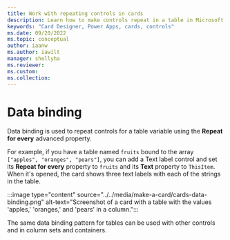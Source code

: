 ```yaml
---
title: Work with repeating controls in cards
description: Learn how to make controls repeat in a table in Microsoft Power Apps cards.
keywords: "Card Designer, Power Apps, cards, controls"
ms.date: 09/20/2022
ms.topic: conceptual
author: iaanw
ms.author: iawilt
manager: shellyha
ms.reviewer: 
ms.custom: 
ms.collection: 
---
```


# Data binding

Data binding is used to repeat controls for a table variable using the **Repeat for every** advanced property.

For example, if you have a table named `fruits` bound to the array `["apples", "oranges", "pears"]`, you can add a Text label control and set its **Repeat for every** property to `fruits` and its **Text** property to `ThisItem`. When it's opened, the card shows three text labels with each of the strings in the table.

   :::image type="content" source="../../media/make-a-card/cards-data-binding.png" alt-text="Screenshot of a card with a table with the values 'apples,' 'oranges,' and 'pears' in a column.":::

The same data binding pattern for tables can be used with other controls and in column sets and containers.
